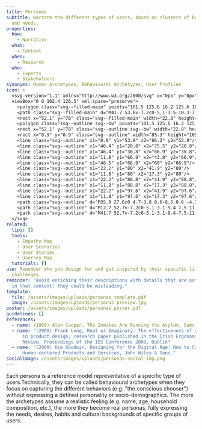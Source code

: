 ```yaml
---
title: Personas
subtitle: Narrate the different types of users, based on clusters of behaviours
  and needs.
properties:
  how:
    - Narrative
  what:
    - Context
  when:
    - Research
  who:
    - Experts
    - Stakeholders
synonyms: Human Archetypes, Behavioural Archetypes, User Profiles
icon: >
  <svg version="1.1" xmlns="http://www.w3.org/2000/svg" x="0px" y="0px"
  viewBox="0 0 102.4 126.5" xml:space="preserve">
    <polygon class="svg--filled-main" points="101.5 125.6 16.2 125.6 16.2 110.3 86.2 110.3 86.2 16.2 101.5 16.2 "/>
    <path class="svg--filled-main" d="M41.7 53.6v-7.2c0-5.1-3.5-10.3-7.8-12.2 0 0-3.4 2.3-6.6 2.3 -3.3 0-6.5-2.6-6.5-2.6 -4.4 1.9-8 7.3-8 12.4v7.2"/>
    <rect x="52.1" y="78" class="svg--filled-main" width="22.8" height="21.6"/>
    <polygon class="svg--outline svg--bw" points="101.5 125.6 16.2 125.6 16.2 110.3 86.2 110.3 86.2 16.2 101.5 16.2 "/>
    <rect x="52.1" y="78" class="svg--outline svg--bw" width="22.8" height="21.6"/>
    <rect x="0.9" y="0.9" class="svg--outline" width="85.3" height="109.4"/>
    <line class="svg--outline" x1="0.9" y1="53.9" x2="86.2" y2="53.9"/>
    <line class="svg--outline" x1="46.4" y1="20.8" x2="75.5" y2="20.8"/>
    <line class="svg--outline" x1="46.4" y1="30.8" x2="66.9" y2="30.8"/>
    <line class="svg--outline" x1="11.8" y1="66.9" x2="43.8" y2="66.9"/>
    <line class="svg--outline" x1="48.5" y1="66.9" x2="60" y2="66.9"/>
    <line class="svg--outline" x1="22.2" y1="80" x2="41.9" y2="80"/>
    <line class="svg--outline" x1="11.8" y1="80" x2="17.3" y2="80"/>
    <line class="svg--outline" x1="22.2" y1="88.8" x2="41.9" y2="88.8"/>
    <line class="svg--outline" x1="11.8" y1="88.8" x2="17.3" y2="88.8"/>
    <line class="svg--outline" x1="22.2" y1="97.6" x2="41.9" y2="97.6"/>
    <line class="svg--outline" x1="11.8" y1="97.6" x2="17.3" y2="97.6"/>
    <path class="svg--outline" d="M35.8 27.6c0 4.7-3.8 8.6-8.5 8.6 -4.7 0-8.5-3.9-8.5-8.6v-3c0-4.7 3.8-8.6 8.5-8.6 4.7 0 8.5 3.9 8.5 8.6V27.6z"/>
    <path class="svg--outline" d="M12.7 52.7v-7.2c0-5.1 3.1-9.4 7.5-11.3l1-0.4"/>
    <path class="svg--outline" d="M41.7 52.7v-7.2c0-5.1-3.1-9.4-7.5-11.3l-1-0.4"/>
  </svg>
related:
  tips: []
  tools:
    - Empathy Map
    - User Scenarios
    - User Stories
    - Journey Map
  tutorials: []
use: Remember who you design for and get inspired by their specific life and
  challenges.
reminder: "Avoid enriching their descriptions with details that are not relevant
  in that context: they could be misleading."
template:
  file: /assets/images/uploads/personas_template.pdf
  image: /assets/images/uploads/personas-preview.jpg
poster: /assets/images/uploads/personas_poster.pdf
guidelines: []
references:
  - name: (1998) Alan Cooper, The Inmates Are Running the Asylum, Sams.
  - name: "(2009) Frank Long, Real or Imaginary: The effectiveness of using personas
      in product design, research paper published in the Irish Ergonomics
      Review, Proceedings of the IES Conference 2009, Dublin"
  - name: "(2009) Kim Goodwin, Designing for the Digital Age: How to Create
      Human-centered Products and Services, John Wiley & Sons."
socialimage: /assets/images/uploads/personas-social-img.png
---
```

Each persona is a reference model representative of a specific type of users.Technically, they can be called behavioural archetypes when they focus on capturing the different behaviors (e.g. "the conscious chooser") without expressing a defined personality or socio-demographics. The more the archetypes assume a realistic feeling (e.g. name, age, household composition, etc.), the more they become real personas, fully expressing the needs, desires, habits and cultural backgrounds of specific groups of users.
